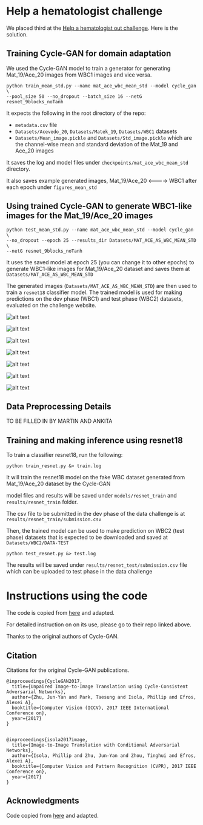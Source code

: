 # Help a hematologist challenge

We placed third at the [Help a hematologist out challenge](https://helmholtz-data-challenges.de/web/challenges/challenge-page/93/overview). Here is the solution.

## Training Cycle-GAN for domain adaptation

We used the Cycle-GAN model to train a generator for generating Mat_19/Ace_20 images from WBC1 images and vice versa.

```
python train_mean_std.py --name mat_ace_wbc_mean_std --model cycle_gan \
--pool_size 50 --no_dropout --batch_size 16 --netG resnet_9blocks_noTanh
```

It expects the following in the root directory of the repo:

- `metadata.csv` file
- `Datasets/Acevedo_20`, `Datasets/Matek_19`, `Datasets/WBC1` datasets
- `Datasets/Mean_image.pickle` and `Datasets/Std_image.pickle` which are the channel-wise mean and standard deviation of the Mat_19 and Ace_20 images

It saves the log and model files under `checkpoints/mat_ace_wbc_mean_std` directory.

It also saves example generated images, Mat_19/Ace_20 <----> WBC1 after each epoch under `figures_mean_std` 

## Using trained Cycle-GAN to generate WBC1-like images for the Mat_19/Ace_20 images

```
python test_mean_std.py --name mat_ace_wbc_mean_std --model cycle_gan \
--no_dropout --epoch 25 --results_dir Datasets/MAT_ACE_AS_WBC_MEAN_STD \
--netG resnet_9blocks_noTanh
```

It uses the saved model at epoch 25 (you can change it to other epochs) to generate WBC1-like images
for Mat_19/Ace_20 dataset and saves them at `Datasets/MAT_ACE_AS_WBC_MEAN_STD`

The generated images (`Datasets/MAT_ACE_AS_WBC_MEAN_STD`) are then used to train a `resnet18` 
classifier model. The trained model is used for making predictions on the dev phase (WBC1) and 
test phase (WBC2) datasets, evaluated on the challenge website.

![alt text](https://github.com/Bashirkazimi/Help-a-hematologist-out-Challenge/blob/main/examples/0.png)

![alt text](https://github.com/Bashirkazimi/Help-a-hematologist-out-Challenge/blob/main/examples/10.png)

![alt text](https://github.com/Bashirkazimi/Help-a-hematologist-out-Challenge/blob/main/examples/11.png)

![alt text](https://github.com/Bashirkazimi/Help-a-hematologist-out-Challenge/blob/main/examples/12.png)

![alt text](https://github.com/Bashirkazimi/Help-a-hematologist-out-Challenge/blob/main/examples/13.png)

![alt text](https://github.com/Bashirkazimi/Help-a-hematologist-out-Challenge/blob/main/examples/1.png)

![alt text](https://github.com/Bashirkazimi/Help-a-hematologist-out-Challenge/blob/main/examples/2.png)


## Data Preprocessing Details

TO BE FILLED IN BY MARTIN AND ANKITA
 
## Training and making inference using resnet18

To train a classifier resnet18, run the following:

```
python train_resnet.py &> train.log
```

It will train the resnet18 model on the fake WBC dataset generated from Mat_19/Ace_20 dataset by the Cycle-GAN

model files and results will be saved under `models/resnet_train` and `results/resnet_train` folder.

The csv file to be submitted in the dev phase of the data challenge is at `results/resnet_train/submission.csv`

Then, the trained model can be used to make prediction on WBC2 (test phase) datasets that is
expected to be downloaded and saved at `Datasets/WBC2/DATA-TEST`

```
python test_resnet.py &> test.log
```

The results will be saved under `results/resnet_test/submission.csv` file which can be uploaded to test phase in the
data challenge


# Instructions using the code

The code is copied from [here](https://github.com/junyanz/pytorch-CycleGAN-and-pix2pix) and adapted.

For detailed instruction on on its use, please go to their repo linked above.

Thanks to the original authors of Cycle-GAN.

## Citation
Citations for the original Cycle-GAN publications.
```
@inproceedings{CycleGAN2017,
  title={Unpaired Image-to-Image Translation using Cycle-Consistent Adversarial Networks},
  author={Zhu, Jun-Yan and Park, Taesung and Isola, Phillip and Efros, Alexei A},
  booktitle={Computer Vision (ICCV), 2017 IEEE International Conference on},
  year={2017}
}


@inproceedings{isola2017image,
  title={Image-to-Image Translation with Conditional Adversarial Networks},
  author={Isola, Phillip and Zhu, Jun-Yan and Zhou, Tinghui and Efros, Alexei A},
  booktitle={Computer Vision and Pattern Recognition (CVPR), 2017 IEEE Conference on},
  year={2017}
}
```

## Acknowledgments
Code copied from [here](https://github.com/junyanz/pytorch-CycleGAN-and-pix2pix) and adapted.
